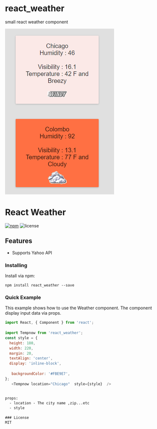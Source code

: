 # react_weather
small react weather component 

![Alt text](https://raw.githubusercontent.com/mohaperera/react_weather/master/react.PNG?raw=true "React Weather")

# React Weather
[![npm](https://img.shields.io/npm/v/npm.svg)](https://www.npmjs.com/package/react_weather)
![license](https://img.shields.io/badge/license-MIT%20License-green.svg)
 


## Features

 
- Supports Yahoo API
 



### Installing
Install via npm:
```
npm install react_weather --save
```


### Quick Example
This example shows how to use the Weather component.
The component display input data via props.
``` javascript
import React, { Component } from 'react';
 
import Tempnow from 'react_weather';
const style = {
  height: 180,
  width: 220,
  margin: 20,
  textAlign: 'center',
  display: 'inline-block',
 
   backgroundColor: '#FBE9E7',
};
   <Tempnow location="Chicago"  style={style}  /> 
```

 

 
```

props:
  - location - The city name ,zip...etc
  - style 
 
### License
MIT

